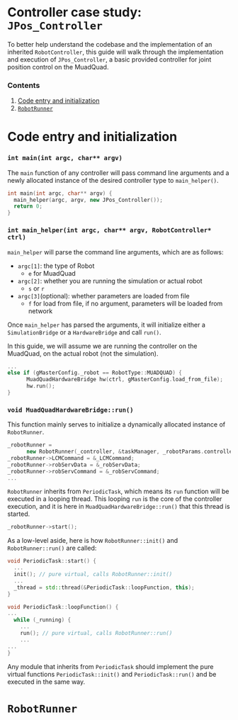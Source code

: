 # Controller case study: `JPos_Controller`
To better help understand the codebase and the implementation of an inherited `RobotController`, this guide will walk through the implementation and execution of `JPos_Controller`, a basic provided controller for joint position control on the MuadQuad.

### Contents
1. [Code entry and initialization](#code-entry-and-initialization)
2. [`RobotRunner`](#robotrunner)

# Code entry and initialization
### `int main(int argc, char** argv)`
The `main` function of any controller will pass command line arguments and a newly allocated instance of the desired controller type to `main_helper()`.
```cpp
int main(int argc, char** argv) {
  main_helper(argc, argv, new JPos_Controller());
  return 0;
}
```

### `int main_helper(int argc, char** argv, RobotController* ctrl)`
`main_helper` will parse the command line arguments, which are as follows:
- `argc[1]`: the type of Robot
  - `e` for MuadQuad
- `argc[2]`: whether you are running the simulation or actual robot
  - `s` or `r`
- `argc[3]`(optional): whether parameters are loaded from file
  - `f` for load from file, if no argument, parameters will be loaded from network

Once `main_helper` has parsed the arguments, it will initialize either a `SimulationBridge` or a `HardwareBridge` and call `run()`.

In this guide, we will assume we are running the controller on the MuadQuad, on the actual robot (not the simulation).

```cpp
...
else if (gMasterConfig._robot == RobotType::MUADQUAD) {
      MuadQuadHardwareBridge hw(ctrl, gMasterConfig.load_from_file);
      hw.run();
}
```
### `void MuadQuadHardwareBridge::run()`
This function mainly serves to initialize a dynamically allocated instance of `RobotRunner`.
```cpp
_robotRunner =
      new RobotRunner(_controller, &taskManager, _robotParams.controller_dt, "robot-control");   
_robotRunner->LCMCommand = &_LCMCommand;
_robotRunner->robServData = &_robServData;
_robotRunner->robServCommand = &_robServCommand;
...
```

`RobotRunner` inherits from `PeriodicTask`, which means its `run` function will be executed in a looping thread. This looping `run` is the core of the controller execution, and it is here in `MuadQuadHardwareBridge::run()` that this thread is started.

```cpp
_robotRunner->start();
```

As a low-level aside, here is how `RobotRunner::init()` and `RobotRunner::run()` are called:
```cpp
void PeriodicTask::start() {
  ...
  init(); // pure virtual, calls RobotRunner::init()
  ...
  _thread = std::thread(&PeriodicTask::loopFunction, this);
}
```


```cpp
void PeriodicTask::loopFunction() {
...
  while (_running) {
    ...
    run(); // pure virtual, calls RobotRunner::run()
    ...
...
}
```
Any module that inherits from `PeriodicTask` should implement the pure virtual functions `PeriodicTask::init()` and `PeriodicTask::run()` and be executed in the same way.

# `RobotRunner`
